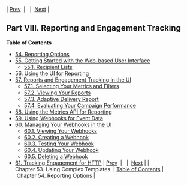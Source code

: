 | [Prev](complex_template)  |   |  [Next](http_reporting_options) |
## Part VIII. Reporting and Engagement Tracking
**Table of Contents**
* [54\. Reporting Options](http_reporting_options)
* [55\. Getting Started with the Web-based User Interface](web-ui)
    * [55.1\. Recipient Lists](web-ui#web-ui.recipients)
* [56\. Using the UI for Reporting](reporting_ui)
* [57\. Reports and Engagement Tracking in the UI](web-ui.reports)
    * [57.1\. Selecting Your Metrics and Filters](web-ui.reports#web-ui.reports.selecting.metrics.filters)
    * [57.2\. Viewing Your Reports](web-ui.reports.viewing.reports)
    * [57.3\. Adaptive Delivery Report](web-ui.reports.adaptive.delivery)
    * [57.4\. Evaluating Your Campaign Performance](web-ui.reports.evaluating.campaign.performance)
* [58\. Using the Metrics API for Reporting](reporting_metrics)
* [59\. Using Webhooks for Event Data](reporting_webhooks)
* [60\. Managing Your Webhooks in the UI](web-ui.webhooks)
    * [60.1\. Viewing Your Webhooks](web-ui.webhooks#web-ui.webhooks.viewing)
    * [60.2\. Creating a Webhook](web-ui.webhooks.create)
    * [60.3\. Testing Your Webhook](web-ui.webhooks.test)
    * [60.4\. Updating Your Webhook](web-ui.webhooks.update)
    * [60.5\. Deleting a Webhook](web-ui.webhooks.delete)
* [61\. Tracking Engagement for HTTP](engagement_tracking_http)
| [Prev](complex_template)  |   |  [Next](http_reporting_options) |
| Chapter 53. Using Complex Templates  | [Table of Contents](index) |  Chapter 54. Reporting Options |

